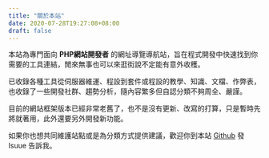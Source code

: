 ```yaml
---
title: "關於本站"
date: 2020-07-28T19:27:08+08:00
draft: false
---
```


本站為專門面向 **PHP網站開發者** 的網址導覽導航站，旨在程式開發中快速找到你需要的工具連結，閒來無事也可以來逛街說不定能有意外收穫。

已收錄各種工具從伺服器維運、程設到套件或程設的教學、知識、文檔、作弊表，也收錄了一些開發社群、趨勢分析，隨內容繁多但自認分類不夠周全、嚴謹。

目前的網站框架版本已經非常老舊了，也不是沒有更新、改寫的打算，只是暫時先將就著用，此外還要另外開發新功能。

如果你也想共同維護站點或是為分類方式提供建議，歡迎你到本站 [Github](https://github.com/lmly9193/navigation) 發 Isuue 告訴我。


